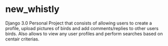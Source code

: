# new_whistly
Django 3.0
Personal Project that consists of allowing users to create a profile, upload pictures of birds and add comments/replies to other users birds.
Also allows to view any user profiles and perform searches based on centair criterias.
